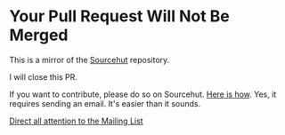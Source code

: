 # Your Pull Request Will Not Be Merged

This is a mirror of the [Sourcehut](https://git.sr.ht/~emneo/docs.liskvork.org) repository.

I will close this PR.

If you want to contribute, please do so on Sourcehut.
[Here is how](https://git-send-email.io).
Yes, it requires sending an email. 
It's easier than it sounds.

[Direct all attention to the Mailing List](https://lists.sr.ht/~emneo/liskvork-devel)
